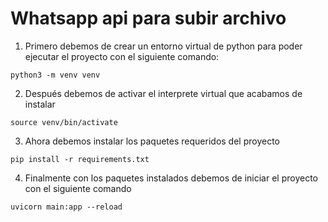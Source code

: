 # Whatsapp api para subir archivo

1. Primero debemos de crear un entorno virtual de python para poder ejecutar el proyecto con el siguiente comando:
```
python3 -m venv venv
```
2. Después debemos de activar el interprete virtual que acabamos de instalar

```
source venv/bin/activate
```

3. Ahora debemos instalar los paquetes requeridos del proyecto
```
pip install -r requirements.txt
```

4. Finalmente con los paquetes instalados debemos de iniciar el proyecto con el siguiente comando

```
uvicorn main:app --reload
```